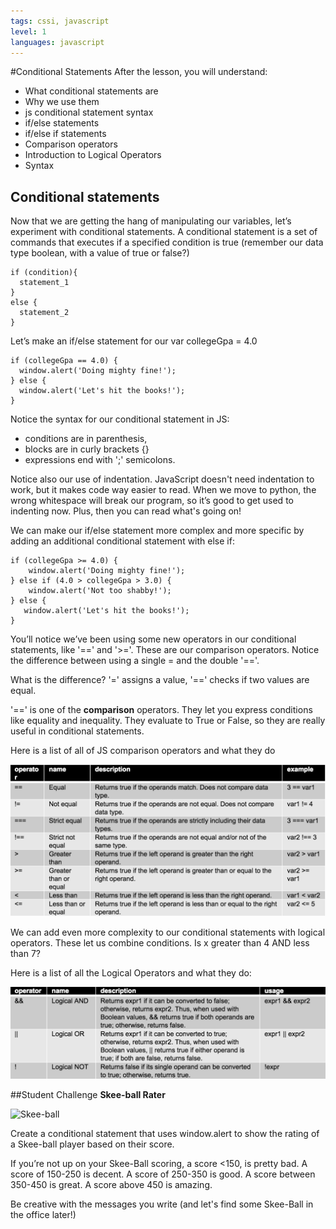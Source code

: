```yaml
---
tags: cssi, javascript
level: 1
languages: javascript
---
```

#Conditional Statements
After the lesson, you will understand:
+ What conditional statements are
+ Why we use them
+ js conditional statement syntax
+ if/else statements
+ if/else if statements
+ Comparison operators
+ Introduction to Logical Operators
+ Syntax

## Conditional statements
Now that we are getting the hang of manipulating our variables, let’s experiment with conditional statements. A conditional statement is a set of commands that executes if a specified condition is true (remember our data type boolean, with a value of true or false?)
```
if (condition){
  statement_1
}
else {
  statement_2
}
```
Let’s make an if/else statement for our var collegeGpa = 4.0
```
if (collegeGpa == 4.0) {
  window.alert('Doing mighty fine!');
} else {
  window.alert('Let's hit the books!');
}
```
Notice the syntax for our conditional statement in JS:
+ conditions are in parenthesis,
+ blocks are in curly brackets {}
+ expressions end with ';' semicolons.

Notice also our use of indentation. JavaScript doesn't need indentation to work, but it makes code way easier to read. When we move to python, the wrong whitespace will break our program, so it’s good to get used to indenting now. Plus, then you can read what's going on!

We can make our if/else statement more complex and more specific by adding an additional conditional statement with else if:
```
if (collegeGpa >= 4.0) {
    window.alert('Doing mighty fine!');
} else if (4.0 > collegeGpa > 3.0) {
    window.alert('Not too shabby!');
} else {
   window.alert('Let's hit the books!');
}
```
You’ll notice we’ve been using some new operators in our conditional statements, like '==' and '>='. These are our comparison operators. Notice the difference between using a single = and the double '=='.

What is the difference? '=' assigns a value, '==' checks if two values are equal.

'==' is one of the **comparison** operators. They let you express conditions like equality and inequality. They evaluate to True or False, so they are really useful in conditional statements.

Here is a list of all of JS comparison operators and what they do

<img src="https://raw.githubusercontent.com/learn-co-curriculum/cssi-2.5-conditional-statements/master/js-boolean-operator-table.png">

We can add even more complexity to our conditional statements with logical operators. These let us combine conditions. Is x greater than 4 AND less than 7?

Here is a list of all the Logical Operators and what they do:

<img src="https://raw.githubusercontent.com/learn-co-curriculum/cssi-2.5-conditional-statements/master/js-logical-operators.png">

##Student Challenge
**Skee-ball Rater**

![Skee-ball](http://robertkaplinsky.com/wp-content/uploads/2013/03/skeeball_cover.jpg)


Create a conditional statement that uses window.alert to show the rating of a Skee-ball player based on their score.

If you’re not up on your Skee-Ball scoring, a score <150, is pretty bad. A score of 150-250 is decent. A score of 250-350 is good. A score between 350-450 is great. A score above 450 is amazing.

Be creative with the messages you write (and let's find some Skee-Ball in the office later!)
